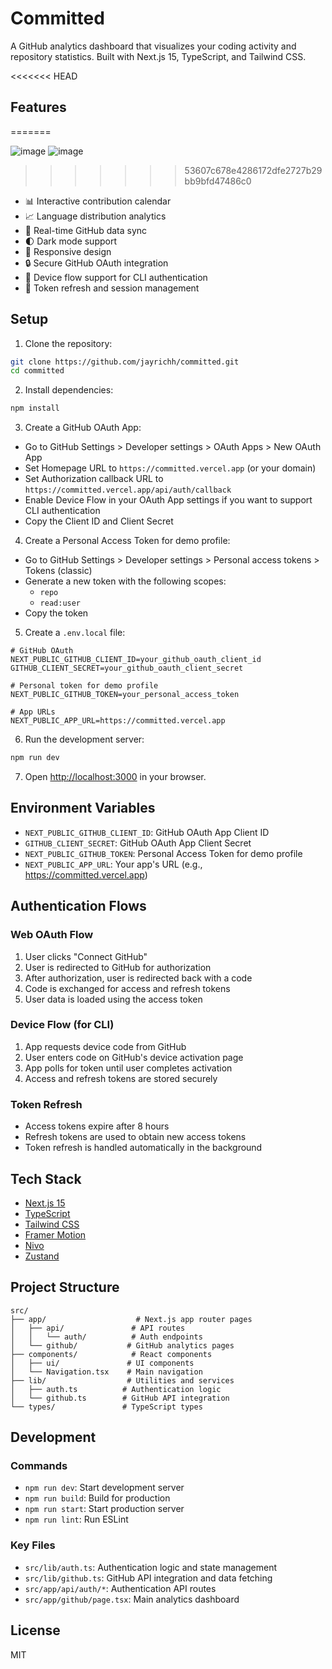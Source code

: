 # Committed

A GitHub analytics dashboard that visualizes your coding activity and repository statistics. Built with Next.js 15, TypeScript, and Tailwind CSS.

<<<<<<< HEAD
## Features
=======

![image](https://github.com/user-attachments/assets/e912b63c-4ff3-497c-b90a-24c6766cb0e4)
![image](https://github.com/user-attachments/assets/717960fe-6811-4621-9f3b-e9201c2f840a)

>>>>>>> 53607c678e4286172dfe2727b29bb9bfd47486c0

- 📊 Interactive contribution calendar
- 📈 Language distribution analytics
- 🔄 Real-time GitHub data sync
- 🌓 Dark mode support
- 📱 Responsive design
- 🔒 Secure GitHub OAuth integration
- 📱 Device flow support for CLI authentication
- 🔄 Token refresh and session management

## Setup

1. Clone the repository:
```bash
git clone https://github.com/jayrichh/committed.git
cd committed
```

2. Install dependencies:
```bash
npm install
```

3. Create a GitHub OAuth App:
- Go to GitHub Settings > Developer settings > OAuth Apps > New OAuth App
- Set Homepage URL to `https://committed.vercel.app` (or your domain)
- Set Authorization callback URL to `https://committed.vercel.app/api/auth/callback`
- Enable Device Flow in your OAuth App settings if you want to support CLI authentication
- Copy the Client ID and Client Secret

4. Create a Personal Access Token for demo profile:
- Go to GitHub Settings > Developer settings > Personal access tokens > Tokens (classic)
- Generate a new token with the following scopes:
  - `repo`
  - `read:user`
- Copy the token

5. Create a `.env.local` file:
```env
# GitHub OAuth
NEXT_PUBLIC_GITHUB_CLIENT_ID=your_github_oauth_client_id
GITHUB_CLIENT_SECRET=your_github_oauth_client_secret

# Personal token for demo profile
NEXT_PUBLIC_GITHUB_TOKEN=your_personal_access_token

# App URLs
NEXT_PUBLIC_APP_URL=https://committed.vercel.app
```

6. Run the development server:
```bash
npm run dev
```

7. Open [http://localhost:3000](http://localhost:3000) in your browser.

## Environment Variables

- `NEXT_PUBLIC_GITHUB_CLIENT_ID`: GitHub OAuth App Client ID
- `GITHUB_CLIENT_SECRET`: GitHub OAuth App Client Secret
- `NEXT_PUBLIC_GITHUB_TOKEN`: Personal Access Token for demo profile
- `NEXT_PUBLIC_APP_URL`: Your app's URL (e.g., https://committed.vercel.app)

## Authentication Flows

### Web OAuth Flow
1. User clicks "Connect GitHub"
2. User is redirected to GitHub for authorization
3. After authorization, user is redirected back with a code
4. Code is exchanged for access and refresh tokens
5. User data is loaded using the access token

### Device Flow (for CLI)
1. App requests device code from GitHub
2. User enters code on GitHub's device activation page
3. App polls for token until user completes activation
4. Access and refresh tokens are stored securely

### Token Refresh
- Access tokens expire after 8 hours
- Refresh tokens are used to obtain new access tokens
- Token refresh is handled automatically in the background

## Tech Stack

- [Next.js 15](https://nextjs.org/)
- [TypeScript](https://www.typescriptlang.org/)
- [Tailwind CSS](https://tailwindcss.com/)
- [Framer Motion](https://www.framer.com/motion/)
- [Nivo](https://nivo.rocks/)
- [Zustand](https://github.com/pmndrs/zustand)

## Project Structure

```
src/
├── app/                    # Next.js app router pages
│   ├── api/               # API routes
│   │   └── auth/          # Auth endpoints
│   └── github/           # GitHub analytics pages
├── components/            # React components
│   ├── ui/               # UI components
│   └── Navigation.tsx    # Main navigation
├── lib/                  # Utilities and services
│   ├── auth.ts          # Authentication logic
│   └── github.ts        # GitHub API integration
└── types/               # TypeScript types
```

## Development

### Commands

- `npm run dev`: Start development server
- `npm run build`: Build for production
- `npm run start`: Start production server
- `npm run lint`: Run ESLint

### Key Files

- `src/lib/auth.ts`: Authentication logic and state management
- `src/lib/github.ts`: GitHub API integration and data fetching
- `src/app/api/auth/*`: Authentication API routes
- `src/app/github/page.tsx`: Main analytics dashboard

## License

MIT
